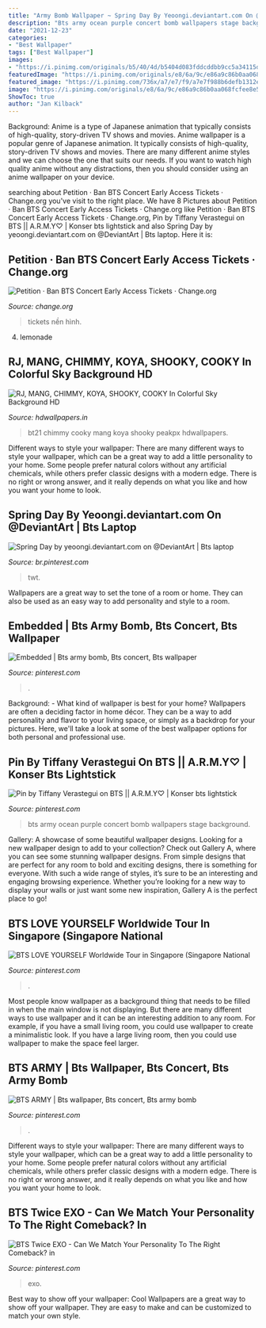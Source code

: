 ```yaml
---
title: "Army Bomb Wallpaper ~ Spring Day By Yeoongi.deviantart.com On @deviantart"
description: "Bts army ocean purple concert bomb wallpapers stage background"
date: "2021-12-23"
categories:
- "Best Wallpaper"
tags: ["Best Wallpaper"]
images:
- "https://i.pinimg.com/originals/b5/40/4d/b5404d083fddcddbb9cc5a34115dd460.png"
featuredImage: "https://i.pinimg.com/originals/e8/6a/9c/e86a9c86b0aa068fcfee8e5a5cce2375.jpg"
featured_image: "https://i.pinimg.com/736x/a7/e7/f9/a7e7f988b6defb1312e321fc8dd4270c.jpg"
image: "https://i.pinimg.com/originals/e8/6a/9c/e86a9c86b0aa068fcfee8e5a5cce2375.jpg"
ShowToc: true
author: "Jan Kilback"
---
```



Background: Anime is a type of Japanese animation that typically consists of high-quality, story-driven TV shows and movies.
Anime wallpaper is a popular genre of Japanese animation. It typically consists of high-quality, story-driven TV shows and movies. There are many different anime styles and we can choose the one that suits our needs. If you want to watch high quality anime without any distractions, then you should consider using an anime wallpaper on your device.

	

		
searching about Petition · Ban BTS Concert Early Access Tickets · Change.org you've visit to the right place. We have 8 Pictures about Petition · Ban BTS Concert Early Access Tickets · Change.org like Petition · Ban BTS Concert Early Access Tickets · Change.org, Pin by Tiffany Verastegui on BTS || A.R.M.Y♡ | Konser bts lightstick and also Spring Day by yeoongi.deviantart.com on @DeviantArt | Bts laptop. Here it is:
		
    
## Petition · Ban BTS Concert Early Access Tickets · Change.org

<img loading=lazy src="https://assets.change.org/photos/7/if/ma/qTiFMASlmdYjozk-1600x900-noPad.jpg?1563207079" onerror="this.onerror=null;this.src='https://tse2.mm.bing.net/th?id=OIP.-pStk2ggBGXmZwgS0mk4BgHaEK&amp;pid=15.1';" alt="Petition · Ban BTS Concert Early Access Tickets · Change.org">

_Source: change.org_

>tickets nền hình. 

	

4. lemonade 

    
## RJ, MANG, CHIMMY, KOYA, SHOOKY, COOKY In Colorful Sky Background HD

<img loading=lazy src="https://www.hdwallpapers.in/download/rj_mang_chimmy_koya_shooky_cooky_in_colorful_sky_background_hd_bt21-1920x1080.jpg" onerror="this.onerror=null;this.src='https://tse1.mm.bing.net/th?id=OIP.8oLjorEaLyT12FrGg3O_qQHaEK&amp;pid=15.1';" alt="RJ, MANG, CHIMMY, KOYA, SHOOKY, COOKY In Colorful Sky Background HD">

_Source: hdwallpapers.in_

>bt21 chimmy cooky mang koya shooky peakpx hdwallpapers. 

	

Different ways to style your wallpaper:
There are many different ways to style your wallpaper, which can be a great way to add a little personality to your home. Some people prefer natural colors without any artificial chemicals, while others prefer classic designs with a modern edge. There is no right or wrong answer, and it really depends on what you like and how you want your home to look.

    
## Spring Day By Yeoongi.deviantart.com On @DeviantArt | Bts Laptop

<img loading=lazy src="https://i.pinimg.com/originals/b5/40/4d/b5404d083fddcddbb9cc5a34115dd460.png" onerror="this.onerror=null;this.src='https://tse1.mm.bing.net/th?id=OIP.5-nGtpUUIbYCACvwSIKnnwHaC5&amp;pid=15.1';" alt="Spring Day by yeoongi.deviantart.com on @DeviantArt | Bts laptop">

_Source: br.pinterest.com_

>twt. 

	

Wallpapers are a great way to set the tone of a room or home. They can also be used as an easy way to add personality and style to a room.

    
## Embedded | Bts Army Bomb, Bts Concert, Bts Wallpaper

<img loading=lazy src="https://i.pinimg.com/736x/a7/e7/f9/a7e7f988b6defb1312e321fc8dd4270c.jpg" onerror="this.onerror=null;this.src='https://tse3.mm.bing.net/th?id=OIP.N5qgJ_YqEvM4Y3jLQx-_2QHaFj&amp;pid=15.1';" alt="Embedded | Bts army bomb, Bts concert, Bts wallpaper">

_Source: pinterest.com_

>. 

	

Background: - What kind of wallpaper is best for your home?
Wallpapers are often a deciding factor in home décor. They can be a way to add personality and flavor to your living space, or simply as a backdrop for your pictures. Here, we'll take a look at some of the best wallpaper options for both personal and professional use.

    
## Pin By Tiffany Verastegui On BTS || A.R.M.Y♡ | Konser Bts Lightstick

<img loading=lazy src="https://i.pinimg.com/originals/e8/6a/9c/e86a9c86b0aa068fcfee8e5a5cce2375.jpg" onerror="this.onerror=null;this.src='https://tse3.mm.bing.net/th?id=OIP.UIddDcYIXNePxYTgHWmCgAHaNK&amp;pid=15.1';" alt="Pin by Tiffany Verastegui on BTS || A.R.M.Y♡ | Konser bts lightstick">

_Source: pinterest.com_

>bts army ocean purple concert bomb wallpapers stage background. 

	

Gallery: A showcase of some beautiful wallpaper designs.
Looking for a new wallpaper design to add to your collection? Check out Gallery A, where you can see some stunning wallpaper designs. From simple designs that are perfect for any room to bold and exciting designs, there is something for everyone. With such a wide range of styles, it’s sure to be an interesting and engaging browsing experience. Whether you’re looking for a new way to display your walls or just want some new inspiration, Gallery A is the perfect place to go!





	
	
    
## BTS LOVE YOURSELF Worldwide Tour In Singapore (Singapore National

<img loading=lazy src="https://i.pinimg.com/originals/52/b0/98/52b098069ff452c3dfb90a57fd30ae01.png" onerror="this.onerror=null;this.src='https://tse3.mm.bing.net/th?id=OIP.2Ap2b2GCySVJ9OWKCf2I6gHaEY&amp;pid=15.1';" alt="BTS LOVE YOURSELF Worldwide Tour in Singapore (Singapore National">

_Source: pinterest.com_

>. 

	

Most people know wallpaper as a background thing that needs to be filled in when the main window is not displaying. But there are many different ways to use wallpaper and it can be an interesting addition to any room. For example, if you have a small living room, you could use wallpaper to create a minimalistic look. If you have a large living room, then you could use wallpaper to make the space feel larger.

    
## BTS ARMY | Bts Wallpaper, Bts Concert, Bts Army Bomb

<img loading=lazy src="https://i.pinimg.com/736x/1e/fe/a1/1efea1514d69d68250549302fdc419a9.jpg" onerror="this.onerror=null;this.src='https://tse4.mm.bing.net/th?id=OIP.Lo6oNRTwFtmNTzO7IQV7ngHaNK&amp;pid=15.1';" alt="BTS ARMY | Bts wallpaper, Bts concert, Bts army bomb">

_Source: pinterest.com_

>. 

	

Different ways to style your wallpaper:
There are many different ways to style your wallpaper, which can be a great way to add a little personality to your home. Some people prefer natural colors without any artificial chemicals, while others prefer classic designs with a modern edge. There is no right or wrong answer, and it really depends on what you like and how you want your home to look.

    
## BTS Twice EXO - Can We Match Your Personality To The Right Comeback? In

<img loading=lazy src="https://i.pinimg.com/736x/09/9d/85/099d8552deeb6c8837166dd124ed83f8.jpg" onerror="this.onerror=null;this.src='https://tse4.mm.bing.net/th?id=OIP.0dXOiEGBOfhg4bvL3gPsPwHaHT&amp;pid=15.1';" alt="BTS Twice EXO - Can We Match Your Personality To The Right Comeback? in">

_Source: pinterest.com_

>exo. 

	

Best way to show off your wallpaper:
Cool Wallpapers are a great way to show off your wallpaper. They are easy to make and can be customized to match your own style.


